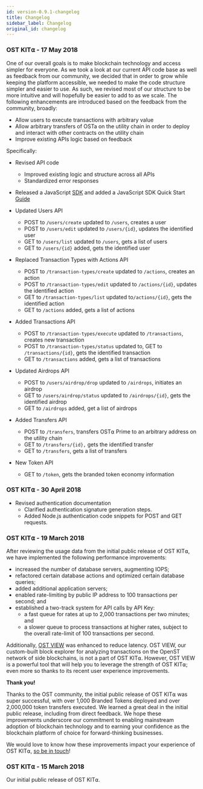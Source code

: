 ```yaml
---
id: version-0.9.1-changelog
title: Changelog
sidebar_label: Changelog
original_id: changelog	
---
```


### OST KIT⍺ - 17 May 2018

One of our overall goals is to make blockchain technology and access simpler for everyone. As we took a look at our current API code base as well as feedback from our community, we decided that in order to grow while keeping the platform accessible, we needed to make the code structure simpler and easier to use. As such, we revised most of our structure to be more intuitive and will hopefully be easier to add to as we scale. The following enhancements are introduced based on the feedback from the community, broadly: 

 * Allow users to execute transactions with arbitrary value
 * Allow arbitrary transfers of OSTa on the utility chain in order to deploy and interact with other contracts on the utility chain
 * Improve existing APIs logic based on feedback

Specifically:

- Revised API code
	- Improved existing logic and structure across all APIs
	- Standardized error responses

- Released a JavaScript [SDK](https://www.npmjs.com/package/@ostdotcom/ost-sdk) and added a JavaScript SDK Quick Start [Guide](3_02_SDK_JAVASCRIPT.md)

- Updated Users API
	- POST to `/users/create` updated to `/users`, creates a user
	- POST to `/users/edit` updated to `/users/{id}`, updates the identified user 
	- GET to `/users/list` updated to `/users`, gets a list of users 
	- GET to `/users/{id}` added, gets the identified user

- Replaced Transaction Types with Actions API 
	- POST to `/transaction-types/create` updated to `/actions`, creates an action
	- POST to `/transaction-types/edit` updated to `/actions/{id}`, updates the identified action
	- GET to `/transaction-types/list` updated to`/actions/{id}`, gets the identified action
	- GET to `/actions` added, gets a list of actions

- Added Transactions API
	- POST to `/transaction-types/execute` updated to `/transactions`, creates new transaction
	- POST to `/transaction-types/status` updated to, GET to `/transactions/{id}`, gets the identified transaction
	- GET to `/transactions` added, gets a list of transactions

- Updated Airdrops API
	- POST to `/users/airdrop/drop` updated to `/airdrops`, initiates an airdrop
	- GET to `/users/airdrop/status` updated to `/airdrops/{id}`, gets the identified airdrop
	- GET to `/airdrops` added, get a list of airdrops

- Added Transfers API
	- POST to `/transfers`, transfers OST⍺ Prime to an arbitrary address on the utility chain
	- GET to `/transfers/{id},` gets the identified transfer
	- GET to `/transfers`, gets a list of transfers

- New Token API
	- GET to `/token`, gets the branded token economy information


### OST KIT⍺ - 30 April 2018
- Revised authentication documentation 
	- Clarified authentication signature generation steps. 
	- Added Node.js authentication code snippets for POST and GET requests.


### OST KIT⍺ - 19 March 2018

After reviewing the usage data from the initial public release of OST KIT⍺, we have implemented the following performance improvements:

- increased the number of database servers, augmenting IOPS;
- refactored certain database actions and optimized certain database queries;
- added additional application servers;
- enabled rate-limiting by public IP address to 100 transactions per second; and
- established a two-track system for API calls by API Key:
  	- a fast queue for rates at up to 2,000 transactions per two minutes; and
	- a slower queue to process transactions at higher rates, subject to the overall rate-limit of 100 transactions per second.

Additionally, [<u>OST VIEW</u>](https://view.ost.com/) was enhanced to reduce latency. OST VIEW, our custom-built block explorer for analyzing transactions on the OpenST network of side blockchains, is not a part of OST KIT⍺. However, OST VIEW is a powerful tool that will help you to leverage the strength of OST KIT⍺; even more so thanks to its recent user experience improvements.

**Thank you!**

Thanks to the OST community, the initial public release of OST KIT⍺ was super successful, with over 1,000 Branded Tokens deployed and over 2,000,000 token transfers executed. We learned a great deal in the initial public release, including from direct feedback. We hope these improvements underscore our commitment to enabling mainstream adoption of blockchain technology and to earning your confidence as the blockchain platform of choice for forward-thinking businesses.

We would love to know how these improvements impact your experience of OST KIT⍺, [<u>so be in touch</u>](https://help.ost.com/support/discussions)!

### OST KIT⍺ - 15 March 2018

Our initial public release of OST KIT⍺.
